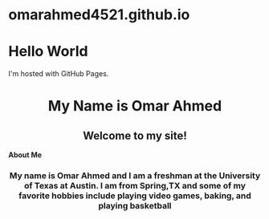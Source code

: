 # omarahmed4521.github.io
<!DOCTYPE html>
<html>
<body>
<h1>Hello World</h1>
<p>I'm hosted with GitHub Pages.</p>
</body>
</html>

<h1 style="text-align: center;">My Name is Omar Ahmed</h1>
<h2 style="text-align: center;">Welcome to my site!</h2>


<p><strong>About Me</strong></p>
<h3 style="text-align: center;">My name is Omar Ahmed and I am a freshman at the University of Texas at Austin. I am from Spring,TX and some of my favorite hobbies include playing video games, baking, and playing basketball</h3>


